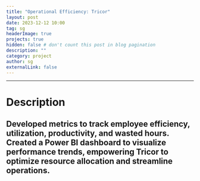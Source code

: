 ```yaml
---
title: "Operational Efficiency: Tricor"
layout: post
date: 2023-12-12 10:00
tag: sg
headerImage: true
projects: true
hidden: false # don't count this post in blog pagination
description: ""
category: project
author: sg
externalLink: false
---
```


---
# Description 
Developed metrics to track employee efficiency, utilization, productivity, and wasted hours. Created a Power BI dashboard to visualize performance trends, empowering Tricor to optimize resource allocation and streamline operations.
---